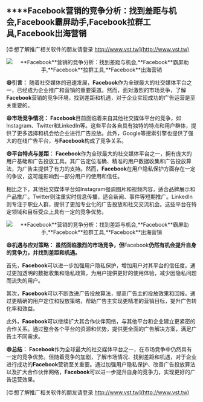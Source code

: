 ## ****Facebook**营销的竞争分析：找到差距与机会,**Facebook**霸屏助手,**Facebook**拉群工具,**Facebook**出海营销**

[😍想了解推广相关软件的朋友请登录 http://www.vst.tw](http://www.vst.tw)

 <center><img src="https://vst.tw/MP4/tuiguang/png/5.png" alt="**Facebook**营销的竞争分析：找到差距与机会,**Facebook**霸屏助手,**Facebook**拉群工具,**Facebook**出海营销"></center>

**😄引言：**
随着社交媒体的迅速发展，**Facebook**作为全球最大的社交媒体平台之一，已经成为企业推广和营销的重要渠道。然而，面对激烈的市场竞争，了解**Facebook**营销的竞争环境，找到差距和机遇，对于企业实现成功的广告运营是至关重要的。

**😄市场竞争情况：**
**Facebook**目前面临着来自其他社交媒体平台的竞争，如Instagram、Twitter和LinkedIn等。这些平台各自具有独特的特点和用户群体，提供了更多选择和机会给企业进行广告投放。此外，Google等搜索引擎也提供了强大的在线广告平台，与**Facebook**构成了竞争关系。

**😄平台特点与差距：**
**Facebook**作为全球最大的社交媒体平台之一，拥有庞大的用户基础和广告投放工具。其广告定位准确、精准的用户数据收集和广告投放算法，为广告主提供了有力的支持。然而，**Facebook**在用户隐私保护方面存在一定的争议，这可能影响到一部分用户的使用和信任。

相比之下，其他社交媒体平台如Instagram强调图片和视频内容，适合品牌展示和产品推广。Twitter则注重实时信息传播，适合新闻、事件等短期推广。LinkedIn则专注于职业人群，提供了更加专业化的广告投放和社交交流机会。这些平台在特定领域和目标受众上具有一定的竞争优势。

 <center><img src="https://vst.tw/MP4/tuiguang/png/4.png" alt="**Facebook**营销的竞争分析：找到差距与机会,**Facebook**霸屏助手,**Facebook**拉群工具,**Facebook**出海营销"></center>

**😄机遇与应对策略： 虽然面临激烈的市场竞争，但**Facebook**仍然有机会提升自身的竞争力，并找到差距和机遇。**

首先，**Facebook**可以进一步加强用户隐私保护，增加用户对其平台的信任度。通过更加透明的数据收集和隐私政策，为用户提供更好的使用体验，减少因隐私问题而流失的用户。

其次，**Facebook**可以不断改进广告投放算法，提高广告主的投放效果和回报。通过更精确的用户定位和投放策略，帮助广告主实现更精准的营销目标，提升广告转化率和效益。

此外，**Facebook**可以继续扩大其合作伙伴网络，与其他平台和企业建立更紧密的合作关系。通过整合各个平台的资源和优势，提供更全面的广告解决方案，满足广告主不同需求。

**😄总结：**
**Facebook**作为全球最大的社交媒体平台之一，在市场竞争中仍然具有一定的竞争优势。但随着竞争的加剧，了解市场情况、找到差距和机遇，对于企业进行成功的**Facebook**营销至关重要。通过加强用户隐私保护、改善广告投放算法以及扩大合作伙伴网络，**Facebook**可以进一步提升自身的竞争力，实现更好的广告运营效果。

[😍想了解推广相关软件的朋友请登录 http://www.vst.tw](http://www.vst.tw)



